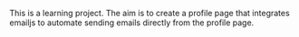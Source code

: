 This is a learning project. The aim is to create a profile page that integrates emailjs to automate sending emails directly from the profile page.
 
